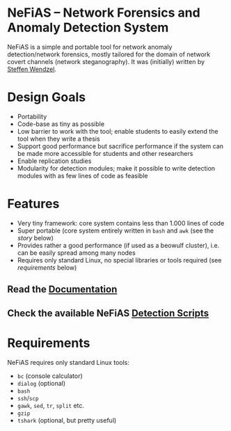 # NeFiAS – Network Forensics and Anomaly Detection System

NeFiAS is a simple and portable tool for network anomaly detection/network forensics, mostly tailored for the domain of network covert channels (network steganography). It was (initially) written by [Steffen Wendzel](http://www.wendzel.de).

# Design Goals

- Portability
- Code-base as tiny as possible
- Low barrier to work with the tool; enable students to easily extend the tool when they write a thesis
- Support good performance but sacrifice performance if the system can be made more accessible for students and other researchers
- Enable replication studies
- Modularity for detection modules; make it possible to write detection modules with as few lines of code as feasible

# Features

- Very tiny framework: core system contains less than 1.000 lines of code
- Super portable (core system entirely written in `bash` and `awk` (see the *story* below)
- Provides rather a good performance (if used as a beowulf cluster), i.e. can be easily spread among many nodes
- Requires only standard Linux, no special libraries or tools required (see *requirements* below)

## Read the [Documentation](https://github.com/cdpxe/nefias/blob/master/documentation/README.md)

## Check the available NeFiAS [Detection Scripts](https://github.com/cdpxe/nefias/blob/master/scripts/README.md)

# Requirements

NeFiAS requires only standard Linux tools:

- `bc` (console calculator)
- `dialog` (optional)
- `bash`
- `ssh`/`scp`
- `gawk`, `sed`, `tr`, `split` etc.
- `gzip`
- `tshark` (optional, but pretty useful)
